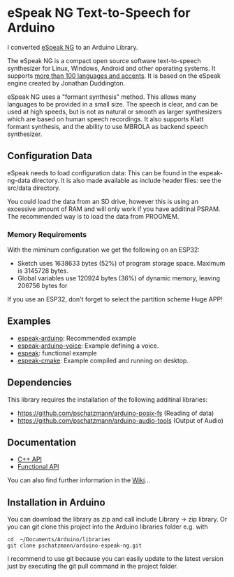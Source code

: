 # eSpeak NG Text-to-Speech for Arduino

I converted [eSpeak NG](https://github.com/espeak-ng/espeak-ng) to an Arduino Library.

The eSpeak NG is a compact open source software text-to-speech synthesizer for 
Linux, Windows, Android and other operating systems. It supports 
[more than 100 languages and accents](docs/languages.md). It is based on the eSpeak engine
created by Jonathan Duddington.

eSpeak NG uses a "formant synthesis" method. This allows many languages to be
provided in a small size. The speech is clear, and can be used at high speeds,
but is not as natural or smooth as larger synthesizers which are based on human
speech recordings. It also supports Klatt formant synthesis, and the ability
to use MBROLA as backend speech synthesizer.

## Configuration Data

eSpeak needs to load configuration data: This can be found in the espeak-ng-data directory. It is also made available as include header files: see the src/data directory.

You could load the data from an SD drive, however this is using an excessive amount of RAM and will only work if you have additinal PSRAM. The recommended way is to load the data from PROGMEM.

### Memory Requirements

With the miminum configuration we get the following on an ESP32:

- Sketch uses 1638633 bytes (52%) of program storage space. Maximum is 3145728 bytes.
- Global variables use 120924 bytes (36%) of dynamic memory, leaving 206756 bytes for

If you use an ESP32, don't forget to select the partition scheme Huge APP!

## Examples

- [espeak-arduino](examples/espeak-arduino/espeak-arduino.ino): Recommended example
- [espeak-arduino-voice](examples/espeak-arduino-voice/espeak-arduino-voice.ino): Example defining a voice.
- [espeak](examples/espeak/espeak.ino): functional example
- [espeak-cmake](examples/espeak-cmake/espeak-cmake.ino): Example compiled and running on desktop.


## Dependencies

This library requires the installation of the following additinal libraries:

- https://github.com/pschatzmann/arduino-posix-fs (Reading of data)
- https://github.com/pschatzmann/arduino-audio-tools (Output of Audio)


## Documentation

- [C++ API](https://pschatzmann.github.io/arduino-espeak-ng/docs/html/class_e_speak.html)
- [Functional API](https://pschatzmann.github.io/arduino-espeak-ng/docs/html/speak__lib_8h.html)

You can also find further information in the [Wiki](https://github.com/pschatzmann/arduino-espeak-ng/wiki)...

## Installation in Arduino

You can download the library as zip and call include Library -> zip library. Or you can git clone this project into the Arduino libraries folder e.g. with

```
cd  ~/Documents/Arduino/libraries
git clone pschatzmann/arduino-espeak-ng.git
```

I recommend to use git because you can easily update to the latest version just by executing the git pull command in the project folder.





